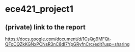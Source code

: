 # ece421_project1

## (private) link to the report
https://docs.google.com/document/d/1CsQg9MFQt-QFoCQZkKGNxPCNsR3nC8dI7YpGRyfnCrc/edit?usp=sharing
